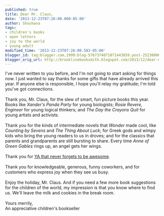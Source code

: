 ```yaml
---
published: true
title: Dear Mr. Claus,
date: '2013-12-23T07:26:00.000-05:00'
author: Shoshana
tags:
- children's books
- open letters
- joy to the world
- young adult
modified_time: '2013-12-23T07:26:00.583-05:00'
blogger_id: tag:blogger.com,1999:blog-5767374071871443859.post-2523600669775134516
blogger_orig_url: http://brooklinebooksmith.blogspot.com/2013/12/dear-mr-claus.html
---
```


<div dir="ltr">I've never written to you before, and I'm not going to start asking  for things now. I just wanted to say thanks for some gifts that have  already arrived this year. If anyone else is responsible, I hope you'll  relay my gratitude; I'm told you've got connections.</div><div dir="ltr"><br /></div><div dir="ltr">Thank you, Mr. Claus, for the slew of smart, fun picture books this year.  Books like <i>Xander's Panda Party </i>for young biologists; <i>Rosie Revere,  Engineer</i> for young logical thinkers; and <i>The Day the Crayons Quit</i> for  young artists and activists.</div><div dir="ltr"><br /></div><div dir="ltr">Thank you for the kinds of intermediate novels that <i>Wonder  </i>made cool, like <i>Counting by Sevens</i> and <i>The Thing About Luck</i>; for Greek  gods and wimpy kids who bring the young readers to us in droves; and for  the classics that parents and grandparents are still bursting to share. Every time <i>Anne of Green Gables </i>rings up, an angel gets her wings.</div><div dir="ltr"><br /></div><div dir="ltr">Thank you for <a href="http://brooklinebooksmith.blogspot.com/2013/12/todays-teens-will-be-running-world-soon.html">YA that never forgets to be awesome</a>.</div><div dir="ltr"><br /></div><div dir="ltr">Thank you for knowledgeable, generous, funny coworkers, and for customers who express joy when they see us busy.</div><div dir="ltr"><br /></div><div dir="ltr">Enjoy the holiday, Mr. Claus. And if you need a few more  book suggestions for the children of the world, my impression is that  you know where to find us. We'll leave the milk and cookies in the break  room.&nbsp;</div><div dir="ltr"><br /></div><div dir="ltr">Yours merrily,</div><div dir="ltr">An appreciative children's bookseller </div>